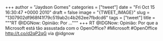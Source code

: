 
+++
author = "Jaydson Gomes"
categories = ["tweet"]
date = "Fri Oct 15 16:30:47 +0000 2010"
draft = false
image = "{TWEET_IMAGE}"
slug = "1307902df968f41f79c519ab2c4b262ee7fbdcd6"
tags = ["tweet"]
title = """RT @IDGNow: Opinião: Por ..."""
+++
RT @IDGNow: Opinião: Por que a Microsoft está tão assustada com o OpenOffice? #Microsoft #OpenOffice http://t.co/d2qP2qG via @idgnow
